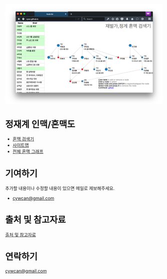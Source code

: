 ![Screenshot](/screenshot.png?raw=true "Screenshot")


# 정재계 인맥/혼맥도

*   [혼맥 검색기](http://cywc.github.io)
*   [사이트맵](http://cywc.github.io/sitemap)
*   [전체 혼맥 그래프](http://cywc.github.io/whole.svg)


# 기여하기

추가할 내용이나 수정할 내용이 있으면 메일로 제보해주세요.

*   cywcan@gmail.com


# 출처 및 참고자료

[출처 및 참고자료](SOURCES.md)


# 연락하기

cywcan@gmail.com
